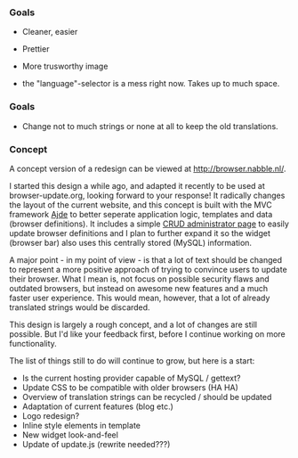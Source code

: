 ### Goals ###
  * Cleaner, easier
  * Prettier
  * More trusworthy image

  * the "language"-selector is a mess right now. Takes up to much space.

### Goals ###
  * Change not to much strings or none at all to keep the old translations.

### Concept ###

A concept version of a redesign can be viewed at http://browser.nabble.nl/.

I started this design a while ago, and adapted it recently to be used at browser-update.org, looking forward to your response!
It radically changes the layout of the current website, and this concept is built with the MVC framework [Ajde](http://code.google.com/p/ajde) to better seperate application logic, templates and data (browser definitions). It includes a simple [CRUD administrator page](http://browser.nabble.nl/admin/browser) to easily update browser definitions and I plan to further expand it so the widget (browser bar) also uses this centrally stored (MySQL) information.

A major point - in my point of view - is that a lot of text should be changed to represent a more positive approach of trying to convince users to update their browser. What I mean is, not focus on possible security flaws and outdated browsers, but instead on awesome new features and a much faster user experience. This would mean, however, that a lot of already translated strings would be discarded.

This design is largely a rough concept, and a lot of changes are still possible. But I'd like your feedback first, before I continue working on more functionality.

The list of things still to do will continue to grow, but here is a start:

  * Is the current hosting provider capable of MySQL / gettext?
  * Update CSS to be compatible with older browsers (HA HA)
  * Overview of translation strings can be recycled / should be updated
  * Adaptation of current features (blog etc.)
  * Logo redesign?
  * Inline style elements in template
  * New widget look-and-feel
  * Update of update.js (rewrite needed???)